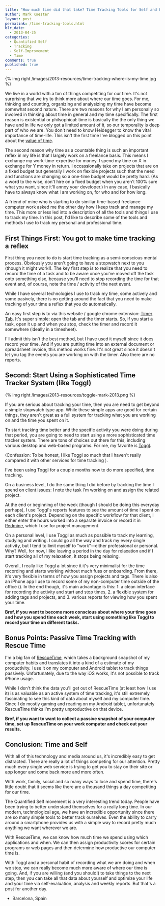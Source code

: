 ```yaml
---
title: "How much time did that take? Time Tracking Tools for Self and Freelancing"
author: Mark Koester
layout: post
permalink: /time-tracking-tools.html
blr_date:
  - 2013-04-25
categories:
  - Quantified Self
  - Tracking
  - Self-Improvement
  - Time
comments: true
published: true
---
```


{% img right /images/2013-resources/time-tracking-where-is-my-time.jpg %}

We live in a world with a ton of things competiting for our time. It's not surprising that we try to think more about  where our time goes. For me, thinking and counting, organizing and analysizing my time have become somewhat second nature. 
There are two reasons for why I am personally so involved in thinking about time in general and my time specifically. The first reason is existential or philsophical: time is basically the the only thing we have and in life we only got a limited amount of it, so our temporality is deep part of who we are. You don't need to know Heidegger to know the vital importance of time-life. This isn't the first time I've blogged on this point about the [value of time](http://www.markwk.com/2008/02/how-much-is-my-time-worth-%25e2%2580%259cmy-time%25e2%2580%259d-the-economic-ultimate-valeur.html). 

The second reason why time as a countable thing is such an important reflex in my life is that I largely work on a freelance basis. This means I exchange my work-time-expertise for money. I spend my time on X in exchange for Y money in return. I occassionally take on projects that are on a fixed budget but generally I work on flexible projects such that the need and functions are changing so a one-time budget would be pretty hard. (As a word to the wise, don't hire on a fixed budget when you aren't 100% sure what you want, since it'll annoy your developer.) In any case, I basically have to always know what I am working on, for who and for how long. 

A friend of mine who is starting to do similiar time-based freelance computer work asked me the other day how I keep track and manage my time. This more or less led into a description of all the tools and things I use to track my time. In this post, I'd like to describe some of the tools and methods I use to track my personal and professional time.  

<!--more-->

## First Things First: You got to make time tracking a reflex

First thing you need to do is start time tracking as a semi-conscious mental process. Obviously you aren't going to have a stopwatch next to you (though it might work!). The key first step is to realize that you need to record the time of a task and to be aware once you've moved off the task onto something else, because you'll need to stop recording the time for that event and, of course, note the time / activity of the next event. 

While I have several technologies I use to track my time, some actively and some pasively, there is no getting around the fact that you need to make tracking of your time a reflex that you do automatically. 

An easy first step is to via this website / google chrome extension: [Timer Tab](http://www.timer-tab.com/). It's super simple: open the tab and the timer starts. So, if you start a task, open it up and when you stop, check the timer and record it somewhere (ideally in a timesheet).

I'll admit this isn't the best method, but I have used it myself since it does record your time. And if you are putting time into an external document or spreadsheet invoice, this method works fine. It's not great since it doesn't let you tag the events you are working on with the timer. Also there are no reports. 

## Second: Start Using a Sophisticated Time Tracker System (like Toggl)

{% img right /images/2013-resources/toggle-mark-2013.png %}

If you are serious about tracking your time, then you are need to get beyond a simple stopwatch type app. While these simple apps are good for certain things, they aren't great as a full system for tracking what you are working on and the time you spent on it. 

To start tracking time better and the specific activity you were doing during that period, you are going to need to start using a more sophisticated time tracker system. There are tons of choices out there for this, including various desktop and web-based programs. For me, my favorite is [Toggl](toggl.com). 

(Confession: To be honest, I like Toggl so much that I haven't really compared it with other services for time tracking ). 

I've been using Toggl for a couple months now to do more specified, time tracking. 

On a business level, I do the same thing I did before by tracking the time I spend on client issues: I note the task I'm working on and assign the related project. 

At the end or beginning of the week (though I should be doing this everyday perhaps), I use Toggl's reports features to see the amount of time I spent on each client's project. Depending on the specific workflow for that client, I either enter the hours worked into a separate invoice or record it in [Redmine](www.redmine.org), which I use for project management.  

On a personal level, I use Toggl as much as possible to track my learning, studying and writing. I could go all the way and track my every single activity, but I tend to limit myself to "work"--either professional or personal. Why? Well, for now, I like leaving a period in the day for relaxation and if I start tracking all of my relaxation, it stops being relaxing. 

Overall, I really like Toggl a lot since it it's very minimalist for the time recording and starts working without much fuss or onboarding. From there, it's very flexible in terms of how you assign projects and tags. There is also an iPhone app I use to record some of my non-computer time outside of the office (). In the end though, it's main advantage is this: 1. a clean interface for recording the activity and start and stop times, 2. a flexible system for adding tags and projects, and 3. various reports for viewing how you spent your time. 

**Bref, if you want to become more conscious about where your time goes and how you spend time each week, start using something like Toggl to record your time on different tasks.** 

## Bonus Points: Passive Time Tracking with Rescue Time

I'm a big fan of [RescueTime](www.rescuetime.com), which takes a background snapshot of my computer habits and translates it into a kind of a estimate of my productivity. I use it on my computer and Android tablet to track things passively. Unfortunately, due to the way iOS works, it's not possible to track iPhone usage. 

While I don't think the data you'll get out of RescueTime (at least how I use it) is as valuable as an active system of time tracking, it's still extremely fascinating to see this kind of data about myself and my computer time. Since I do mostly gaming and reading on my Android tablet, unfortunately RescueTime thinks I'm pretty unproductive on that device.

**Bref, if you want to want to collect a passive snapshot of your computer time, set up RescueTime on your work computer and check out your results.** 

## Conclusion: Time and Self

With all of this technology and media around us, it's incredibly easy to get distracted. There are really a lot of things competing for our attention. Pretty much every single web service is trying to get you to stay on their site or app longer and come back more and more often. 

With work, family, social and so many ways to lose and spend time, there's little doubt that it seems like there are a thousand things a day competiting for our time. 

The Quantified Self movement is a very interesting trend today. People have been trying to better understand themselves for a really long time. In our modern, technological age, we have an incredible opportunity since there are so many simple tools to better track ourselves. Even the ability to carry around a smartphone provides us with a simple way to record pretty much anything we want wherever we are. 

With RescueTime, we can know how much time we spend using which applications and when. We can then assign productivity scores for certain programs or web pages and then determine how productive our computer time is.  

With Toggl and a personal habit of recording what we are doing and when we stop, we can really become much more aware of where our time is going. And, if you are willing (and you should!) to take things to the next step, then you can take all that data about yourself and optimize your life and your time via self-evaluation, analysis and weekly reports. But that's a post for another day. 

- Barcelona, Spain
